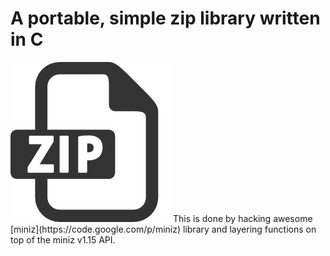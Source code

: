 A portable, simple zip library written in C
===========================================
<img src="zip.png" name="zip" />
This is done by hacking awesome [miniz](https://code.google.com/p/miniz) library and layering functions on top of the miniz v1.15 API.


